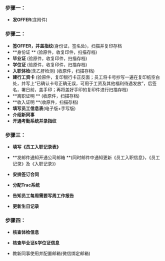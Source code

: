 ### 步骤一：

* **发OFFER**\(含附件\)

### 

### 步骤二：

* **签OFFER，并盖指纹**\(身份证，签名处\)，扫描并复印存档
* **身份证 **                   \(验原件，收复印件，扫描存档\)
* **毕业证**                    \(验原件，收复印件，扫描存档\)
* **学位证**                    \(验原件，收复印件，扫描存档\)
* **入职体检**\(含乙肝检测\)         \(收原件，扫描存档\)
* **建行工资卡**            \(验原件，复印银行卡正反面；员工将卡号抄写一遍在复印纸空白处，并写上“已确认卡号正确无误，可用于工资及其他福利待遇发放”，后签名，署日前，盖手印；再将盖好手印的复印件进行扫描存档\)
* **离职证明              **  \(收原件，扫描存档\)
* **收入证明                **\(收原件，扫描存档\)
* **填写员工信息表**\(电子版+手写版\)
* **介绍新同事**
* **开通考勤系统并录指纹**

### 

### 步骤三：

* **填写《员工入职记录表》**

* **发邮件通知开通公司邮箱      **\(同时邮件中通知更新《员工入职信息》，《员工记录》及《入职记录》\)

* **安排签订合同**

* **分配Trac系统**

* **告知员工每周需要写周工作报告**

* **更新生日记录**

### 

### 步骤四：

* **核查体检信息**

* **核查毕业证&学位证信息**

* 教新同事使用并配置邮箱\(微信绑定邮箱\)



